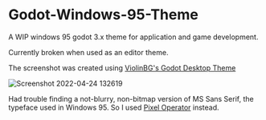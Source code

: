 # Godot-Windows-95-Theme

A WIP windows 95 godot 3.x theme for application and game development.

Currently broken when used as an editor theme.

The screenshot was created using [ViolinBG's Godot Desktop Theme](https://github.com/violinbg/godot-desktop-themes)

![Screenshot 2022-04-24 132619](https://user-images.githubusercontent.com/23221964/164995184-cc1d4573-5267-4ca3-93a8-25f8eb6d6868.png)

Had trouble finding a not-blurry, non-bitmap version of MS Sans Serif, the typeface used in Windows 95. So I used [Pixel Operator](https://www.dafont.com/pixel-operator.font) instead.
